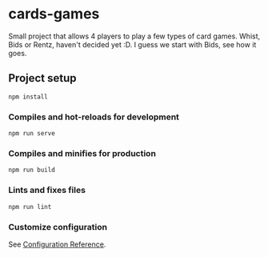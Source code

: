 # cards-games

Small project that allows 4 players to play a few types of card games. Whist, Bids or Rentz, haven't decided yet :D. I guess we start with Bids, see how it goes.

## Project setup
```
npm install
```

### Compiles and hot-reloads for development
```
npm run serve
```

### Compiles and minifies for production
```
npm run build
```

### Lints and fixes files
```
npm run lint
```

### Customize configuration
See [Configuration Reference](https://cli.vuejs.org/config/).
